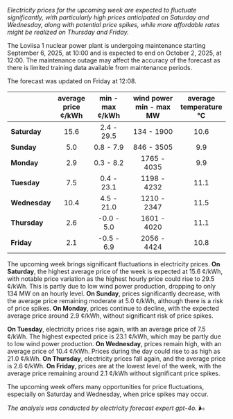 *Electricity prices for the upcoming week are expected to fluctuate significantly, with particularly high prices anticipated on Saturday and Wednesday, along with potential price spikes, while more affordable rates might be realized on Thursday and Friday.*

The Loviisa 1 nuclear power plant is undergoing maintenance starting September 6, 2025, at 10:00 and is expected to end on October 2, 2025, at 12:00. The maintenance outage may affect the accuracy of the forecast as there is limited training data available from maintenance periods.

The forecast was updated on Friday at 12:08.

|              | average<br>price<br>¢/kWh | min - max<br>¢/kWh | wind power<br>min - max<br>MW | average<br>temperature<br>°C |
|:-------------|:----------------:|:----------------:|:-------------:|:-------------:|
| **Saturday** |       15.6       |      2.4 - 29.5      |   134 - 1900    |      10.6     |
| **Sunday** |       5.0        |      0.8 - 7.9       |   846 - 3505    |      9.9      |
| **Monday** |       2.9        |      0.3 - 8.2       |   1765 - 4035   |      9.9      |
| **Tuesday**   |       7.5        |      0.4 - 23.1      |   1198 - 4232   |      11.1     |
| **Wednesday** |    10.4        |      4.5 - 21.0      |   1210 - 2347   |      11.5     |
| **Thursday**   |       2.6        |     -0.0 - 5.0       |   1601 - 4020   |      11.1     |
| **Friday** |       2.1        |     -0.5 - 6.9       |   2056 - 4424   |      10.8     |

The upcoming week brings significant fluctuations in electricity prices. **On Saturday**, the highest average price of the week is expected at 15.6 ¢/kWh, with notable price variation as the highest hourly price could rise to 29.5 ¢/kWh. This is partly due to low wind power production, dropping to only 134 MW on an hourly level. **On Sunday**, prices significantly decrease, with the average price remaining moderate at 5.0 ¢/kWh, although there is a risk of price spikes. **On Monday**, prices continue to decline, with the expected average price around 2.9 ¢/kWh, without significant risk of price spikes.

**On Tuesday**, electricity prices rise again, with an average price of 7.5 ¢/kWh. The highest expected price is 23.1 ¢/kWh, which may be partly due to low wind power production. **On Wednesday**, prices remain high, with an average price of 10.4 ¢/kWh. Prices during the day could rise to as high as 21.0 ¢/kWh. **On Thursday**, electricity prices fall again, and the average price is 2.6 ¢/kWh. **On Friday**, prices are at the lowest level of the week, with the average price remaining around 2.1 ¢/kWh without significant price spikes.

The upcoming week offers many opportunities for price fluctuations, especially on Saturday and Wednesday, when price spikes may occur.

*The analysis was conducted by electricity forecast expert gpt-4o.* 🌬️
